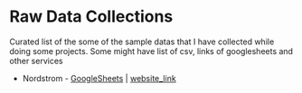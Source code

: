 # Raw Data Collections
Curated list of the some of the  sample datas that I have collected while doing some projects.
Some might have list of csv, links of googlesheets and other services
* Nordstrom - [GoogleSheets](https://docs.google.com/spreadsheets/d/1S7_LA6uKZ5b-SCqt1TKBVmdotMSnaAd6yw9gdcjkv7o/edit?usp=sharing) | [website_link](https://www.nordstrom.com/)
